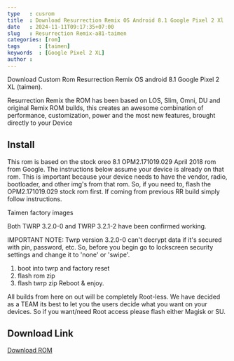 ```yaml
---
type   : cusrom
title  : Download Resurrection Remix OS Android 8.1 Google Pixel 2 Xl
date   : 2024-11-11T09:17:35+07:00
slug   : Resurrection Remix-a81-taimen
categories: [rom]
tags      : [taimen]
keywords  : [Google Pixel 2 XL]
author :
---
```


Download Custom Rom Resurrection Remix OS android 8.1 Google Pixel 2 XL (taimen).

Resurrection Remix the ROM has been based on LOS, Slim, Omni, DU and original Remix ROM builds, this creates an awesome combination of performance, customization, power and the most new features, brought directly to your Device

## Install
This rom is based on the stock oreo 8.1 OPM2.171019.029 April 2018 rom from Google. The instructions below assume your device is already on that rom. This is important because your device needs to have the vendor, radio, bootloader, and other img's from that rom. So, if you need to, flash the OPM2.171019.029 stock rom first. If coming from previous RR build simply follow instructions.

Taimen factory images​

Both TWRP 3.2.0-0 and TWRP 3.2.1-2 have been confirmed working.

IMPORTANT NOTE: Twrp version 3.2.0-0 can't decrypt data if it's secured with pin, password, etc. So, before you begin go to lockscreen security settings and change it to 'none' or 'swipe'.

1. boot into twrp and factory reset
2. flash rom zip
3. flash twrp zip
Reboot & enjoy.​

All builds from here on out will be completely Root-less. We have decided as a TEAM its best to let you the users decide what you want on your devices. So if you want/need Root access please flash either Magisk or SU.

## Download Link
[Download ROM](https://sourceforge.net/projects/resurrectionremix-oreo/files/pixel2XL/RR-O-v6.0.0-20180504-taimen-Official.zip/download)


